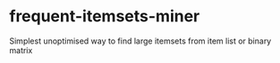 # frequent-itemsets-miner
Simplest unoptimised way to find large itemsets from item list or binary matrix
